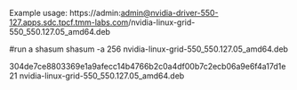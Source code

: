 

Example usage:
https://admin:admin@nvidia-driver-550-127.apps.sdc.tpcf.tmm-labs.com/nvidia-linux-grid-550_550.127.05_amd64.deb

#run a shasum
shasum -a 256 nvidia-linux-grid-550_550.127.05_amd64.deb 

304de7ce8803369e1a9afecc14b4766b2c0a4df00b7c2ecb06a9e6f4a17d1e21  nvidia-linux-grid-550_550.127.05_amd64.deb

